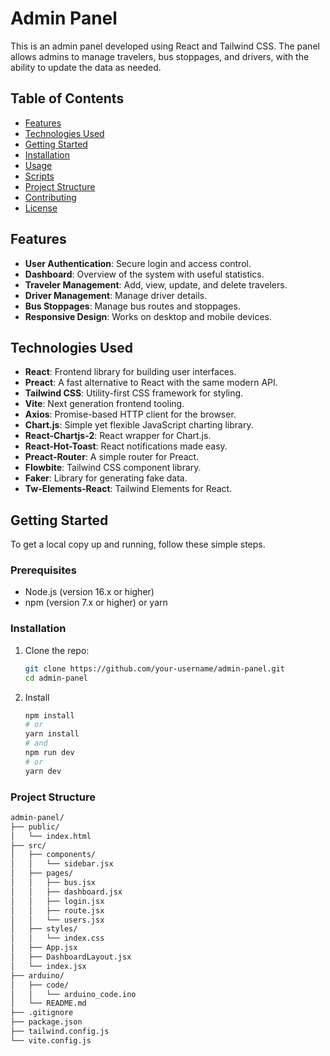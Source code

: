 # Admin Panel

This is an admin panel developed using React and Tailwind CSS. The panel allows admins to manage travelers, bus stoppages, and drivers, with the ability to update the data as needed.

## Table of Contents

- [Features](#features)
- [Technologies Used](#technologies-used)
- [Getting Started](#getting-started)
- [Installation](#installation)
- [Usage](#usage)
- [Scripts](#scripts)
- [Project Structure](#project-structure)
- [Contributing](#contributing)
- [License](#license)

## Features

- **User Authentication**: Secure login and access control.
- **Dashboard**: Overview of the system with useful statistics.
- **Traveler Management**: Add, view, update, and delete travelers.
- **Driver Management**: Manage driver details.
- **Bus Stoppages**: Manage bus routes and stoppages.
- **Responsive Design**: Works on desktop and mobile devices.

## Technologies Used

- **React**: Frontend library for building user interfaces.
- **Preact**: A fast alternative to React with the same modern API.
- **Tailwind CSS**: Utility-first CSS framework for styling.
- **Vite**: Next generation frontend tooling.
- **Axios**: Promise-based HTTP client for the browser.
- **Chart.js**: Simple yet flexible JavaScript charting library.
- **React-Chartjs-2**: React wrapper for Chart.js.
- **React-Hot-Toast**: React notifications made easy.
- **Preact-Router**: A simple router for Preact.
- **Flowbite**: Tailwind CSS component library.
- **Faker**: Library for generating fake data.
- **Tw-Elements-React**: Tailwind Elements for React.

## Getting Started

To get a local copy up and running, follow these simple steps.

### Prerequisites

- Node.js (version 16.x or higher)
- npm (version 7.x or higher) or yarn

### Installation

1. Clone the repo:
   ```sh
   git clone https://github.com/your-username/admin-panel.git
   cd admin-panel
2. Install
   ```sh   
   npm install
   # or
   yarn install
   # and
   npm run dev
   # or
   yarn dev

### Project Structure
```bash
admin-panel/
├── public/
│   └── index.html
├── src/
│   ├── components/
│   │   └── sidebar.jsx
│   ├── pages/
│   │   ├── bus.jsx
│   │   ├── dashboard.jsx
│   │   ├── login.jsx
│   │   ├── route.jsx
│   │   └── users.jsx
│   ├── styles/
│   │   └── index.css
│   ├── App.jsx
│   ├── DashboardLayout.jsx
│   └── index.jsx
├── arduino/
│   ├── code/
│   │   └── arduino_code.ino
│   └── README.md
├── .gitignore
├── package.json
├── tailwind.config.js
└── vite.config.js

